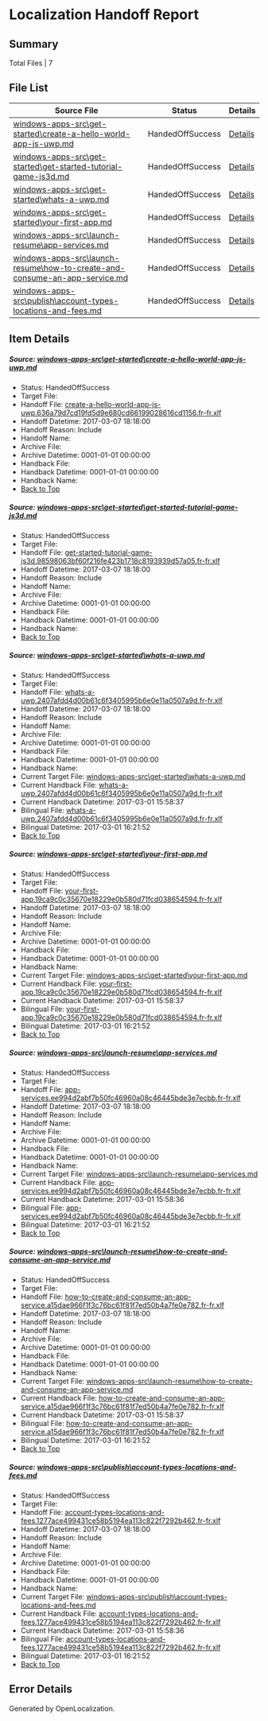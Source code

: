 # <a name='report-top'></a> Localization Handoff Report

## Summary
 Total Files | 7

## File List
 Source File | Status | Details 
 ----------- | ------ | ------- 
 [windows-apps-src\get-started\create-a-hello-world-app-js-uwp.md](https://cpubwin.visualstudio.com/windows-uwp/_git/windows-uwp/commit/a0477a5972b6d15afe780f840e7fe00beef5a529?path=windows-apps-src%2Fget-started%2Fcreate-a-hello-world-app-js-uwp.md&_a=contents) | HandedOffSuccess | [Details](#1556cd049de767966e6beead50941ebfff4437362685)
 [windows-apps-src\get-started\get-started-tutorial-game-js3d.md](https://cpubwin.visualstudio.com/windows-uwp/_git/windows-uwp/commit/a0477a5972b6d15afe780f840e7fe00beef5a529?path=windows-apps-src%2Fget-started%2Fget-started-tutorial-game-js3d.md&_a=contents) | HandedOffSuccess | [Details](#bb72e7787764fd549891651df47794dfe19482472690)
 [windows-apps-src\get-started\whats-a-uwp.md](https://cpubwin.visualstudio.com/windows-uwp/_git/windows-uwp/commit/a0477a5972b6d15afe780f840e7fe00beef5a529?path=windows-apps-src%2Fget-started%2Fwhats-a-uwp.md&_a=contents) | HandedOffSuccess | [Details](#59699357065a34579e234a3473964eeccc9305543104)
 [windows-apps-src\get-started\your-first-app.md](https://cpubwin.visualstudio.com/windows-uwp/_git/windows-uwp/commit/a0477a5972b6d15afe780f840e7fe00beef5a529?path=windows-apps-src%2Fget-started%2Fyour-first-app.md&_a=contents) | HandedOffSuccess | [Details](#163aa57c1d6d85a409214ff1d233a4dc48a408c33105)
 [windows-apps-src\launch-resume\app-services.md](https://cpubwin.visualstudio.com/windows-uwp/_git/windows-uwp/commit/a0477a5972b6d15afe780f840e7fe00beef5a529?path=windows-apps-src%2Flaunch-resume%2Fapp-services.md&_a=contents) | HandedOffSuccess | [Details](#1a9647a9b915359f00ac22c88b715c9e938f61103804)
 [windows-apps-src\launch-resume\how-to-create-and-consume-an-app-service.md](https://cpubwin.visualstudio.com/windows-uwp/_git/windows-uwp/commit/a0477a5972b6d15afe780f840e7fe00beef5a529?path=windows-apps-src%2Flaunch-resume%2Fhow-to-create-and-consume-an-app-service.md&_a=contents) | HandedOffSuccess | [Details](#fe6d70394af430e34e26b3fdbce2da61ca0572b03879)
 [windows-apps-src\publish\account-types-locations-and-fees.md](https://cpubwin.visualstudio.com/windows-uwp/_git/windows-uwp/commit/a0477a5972b6d15afe780f840e7fe00beef5a529?path=windows-apps-src%2Fpublish%2Faccount-types-locations-and-fees.md&_a=contents) | HandedOffSuccess | [Details](#9f6cdace7d619ede77956fb081756e0bc5682e164817)

## Item Details
##### <a name='1556cd049de767966e6beead50941ebfff4437362685'></a> Source: [windows-apps-src\get-started\create-a-hello-world-app-js-uwp.md](https://cpubwin.visualstudio.com/windows-uwp/_git/windows-uwp/commit/a0477a5972b6d15afe780f840e7fe00beef5a529?path=windows-apps-src%2Fget-started%2Fcreate-a-hello-world-app-js-uwp.md&_a=contents)
* Status: HandedOffSuccess
* Target File: 
* Handoff File: [create-a-hello-world-app-js-uwp.636a79d7cd19fd5d9e680cd66199028616cd1156.fr-fr.xlf](https://cpubwin.visualstudio.com/windows-uwp/_git/WDCLib.handoff/commit/bb03aca96150172b97c30c029a76ec1a6970be9a?path=ol-handoff%2Fcpubwin%2Fwindows-uwp.fr-fr%2Fmaster%2Fcreate-a-hello-world-app-js-uwp.636a79d7cd19fd5d9e680cd66199028616cd1156.fr-fr.xlf&_a=contents)
* Handoff Datetime: 2017-03-07 18:18:00
* Handoff Reason: Include
* Handoff Name: 
* Archive File: 
* Archive Datetime: 0001-01-01 00:00:00
* Handback File: 
* Handback Datetime: 0001-01-01 00:00:00
* Handback Name: 
* [Back to Top](#report-top)

##### <a name='bb72e7787764fd549891651df47794dfe19482472690'></a> Source: [windows-apps-src\get-started\get-started-tutorial-game-js3d.md](https://cpubwin.visualstudio.com/windows-uwp/_git/windows-uwp/commit/a0477a5972b6d15afe780f840e7fe00beef5a529?path=windows-apps-src%2Fget-started%2Fget-started-tutorial-game-js3d.md&_a=contents)
* Status: HandedOffSuccess
* Target File: 
* Handoff File: [get-started-tutorial-game-js3d.98598063bf60f216fe423b1718c8193939d57a05.fr-fr.xlf](https://cpubwin.visualstudio.com/windows-uwp/_git/WDCLib.handoff/commit/bb03aca96150172b97c30c029a76ec1a6970be9a?path=ol-handoff%2Fcpubwin%2Fwindows-uwp.fr-fr%2Fmaster%2Fget-started-tutorial-game-js3d.98598063bf60f216fe423b1718c8193939d57a05.fr-fr.xlf&_a=contents)
* Handoff Datetime: 2017-03-07 18:18:00
* Handoff Reason: Include
* Handoff Name: 
* Archive File: 
* Archive Datetime: 0001-01-01 00:00:00
* Handback File: 
* Handback Datetime: 0001-01-01 00:00:00
* Handback Name: 
* [Back to Top](#report-top)

##### <a name='59699357065a34579e234a3473964eeccc9305543104'></a> Source: [windows-apps-src\get-started\whats-a-uwp.md](https://cpubwin.visualstudio.com/windows-uwp/_git/windows-uwp/commit/a0477a5972b6d15afe780f840e7fe00beef5a529?path=windows-apps-src%2Fget-started%2Fwhats-a-uwp.md&_a=contents)
* Status: HandedOffSuccess
* Target File: 
* Handoff File: [whats-a-uwp.2407afdd4d00b61c6f3405995b6e0e11a0507a9d.fr-fr.xlf](https://cpubwin.visualstudio.com/windows-uwp/_git/WDCLib.handoff/commit/bb03aca96150172b97c30c029a76ec1a6970be9a?path=ol-handoff%2Fcpubwin%2Fwindows-uwp.fr-fr%2Fmaster%2Fwhats-a-uwp.2407afdd4d00b61c6f3405995b6e0e11a0507a9d.fr-fr.xlf&_a=contents)
* Handoff Datetime: 2017-03-07 18:18:00
* Handoff Reason: Include
* Handoff Name: 
* Archive File: 
* Archive Datetime: 0001-01-01 00:00:00
* Handback File: 
* Handback Datetime: 0001-01-01 00:00:00
* Handback Name: 
* Current Target File: [windows-apps-src\get-started\whats-a-uwp.md](https://cpubwin.visualstudio.com/windows-uwp/_git/windows-uwp.fr-fr/commit/27921007870483d99d674a8f8bb14d6548e54ec7?path=windows-apps-src%2Fget-started%2Fwhats-a-uwp.md&_a=contents)
* Current Handback File: [whats-a-uwp.2407afdd4d00b61c6f3405995b6e0e11a0507a9d.fr-fr.xlf](https://cpubwin.visualstudio.com/windows-uwp/_git/WDCLib.handback/commit/30928a70c7635f46c1585af446479dbfb1fb6240?path=ol-handback%2Fcpubwin%2Fwindows-uwp.fr-fr%2Fmaster%2Fwhats-a-uwp.2407afdd4d00b61c6f3405995b6e0e11a0507a9d.fr-fr.xlf&_a=contents)
* Current Handback Datetime: 2017-03-01 15:58:37
* Bilingual File: [whats-a-uwp.2407afdd4d00b61c6f3405995b6e0e11a0507a9d.fr-fr.xlf](https://cpubwin.visualstudio.com/windows-uwp/_git/WDCLib.handback/commit/30928a70c7635f46c1585af446479dbfb1fb6240?path=ol-handback%2Fcpubwin%2Fwindows-uwp.fr-fr%2Fmaster%2Fwhats-a-uwp.2407afdd4d00b61c6f3405995b6e0e11a0507a9d.fr-fr.xlf&_a=contents)
* Bilingual Datetime: 2017-03-01 16:21:52
* [Back to Top](#report-top)

##### <a name='163aa57c1d6d85a409214ff1d233a4dc48a408c33105'></a> Source: [windows-apps-src\get-started\your-first-app.md](https://cpubwin.visualstudio.com/windows-uwp/_git/windows-uwp/commit/a0477a5972b6d15afe780f840e7fe00beef5a529?path=windows-apps-src%2Fget-started%2Fyour-first-app.md&_a=contents)
* Status: HandedOffSuccess
* Target File: 
* Handoff File: [your-first-app.19ca9c0c35670e18229e0b580d71fcd038654594.fr-fr.xlf](https://cpubwin.visualstudio.com/windows-uwp/_git/WDCLib.handoff/commit/bb03aca96150172b97c30c029a76ec1a6970be9a?path=ol-handoff%2Fcpubwin%2Fwindows-uwp.fr-fr%2Fmaster%2Fyour-first-app.19ca9c0c35670e18229e0b580d71fcd038654594.fr-fr.xlf&_a=contents)
* Handoff Datetime: 2017-03-07 18:18:00
* Handoff Reason: Include
* Handoff Name: 
* Archive File: 
* Archive Datetime: 0001-01-01 00:00:00
* Handback File: 
* Handback Datetime: 0001-01-01 00:00:00
* Handback Name: 
* Current Target File: [windows-apps-src\get-started\your-first-app.md](https://cpubwin.visualstudio.com/windows-uwp/_git/windows-uwp.fr-fr/commit/27921007870483d99d674a8f8bb14d6548e54ec7?path=windows-apps-src%2Fget-started%2Fyour-first-app.md&_a=contents)
* Current Handback File: [your-first-app.19ca9c0c35670e18229e0b580d71fcd038654594.fr-fr.xlf](https://cpubwin.visualstudio.com/windows-uwp/_git/WDCLib.handback/commit/30928a70c7635f46c1585af446479dbfb1fb6240?path=ol-handback%2Fcpubwin%2Fwindows-uwp.fr-fr%2Fmaster%2Fyour-first-app.19ca9c0c35670e18229e0b580d71fcd038654594.fr-fr.xlf&_a=contents)
* Current Handback Datetime: 2017-03-01 15:58:37
* Bilingual File: [your-first-app.19ca9c0c35670e18229e0b580d71fcd038654594.fr-fr.xlf](https://cpubwin.visualstudio.com/windows-uwp/_git/WDCLib.handback/commit/30928a70c7635f46c1585af446479dbfb1fb6240?path=ol-handback%2Fcpubwin%2Fwindows-uwp.fr-fr%2Fmaster%2Fyour-first-app.19ca9c0c35670e18229e0b580d71fcd038654594.fr-fr.xlf&_a=contents)
* Bilingual Datetime: 2017-03-01 16:21:52
* [Back to Top](#report-top)

##### <a name='1a9647a9b915359f00ac22c88b715c9e938f61103804'></a> Source: [windows-apps-src\launch-resume\app-services.md](https://cpubwin.visualstudio.com/windows-uwp/_git/windows-uwp/commit/a0477a5972b6d15afe780f840e7fe00beef5a529?path=windows-apps-src%2Flaunch-resume%2Fapp-services.md&_a=contents)
* Status: HandedOffSuccess
* Target File: 
* Handoff File: [app-services.ee994d2abf7b50fc46960a08c46445bde3e7ecbb.fr-fr.xlf](https://cpubwin.visualstudio.com/windows-uwp/_git/WDCLib.handoff/commit/bb03aca96150172b97c30c029a76ec1a6970be9a?path=ol-handoff%2Fcpubwin%2Fwindows-uwp.fr-fr%2Fmaster%2Fapp-services.ee994d2abf7b50fc46960a08c46445bde3e7ecbb.fr-fr.xlf&_a=contents)
* Handoff Datetime: 2017-03-07 18:18:00
* Handoff Reason: Include
* Handoff Name: 
* Archive File: 
* Archive Datetime: 0001-01-01 00:00:00
* Handback File: 
* Handback Datetime: 0001-01-01 00:00:00
* Handback Name: 
* Current Target File: [windows-apps-src\launch-resume\app-services.md](https://cpubwin.visualstudio.com/windows-uwp/_git/windows-uwp.fr-fr/commit/27921007870483d99d674a8f8bb14d6548e54ec7?path=windows-apps-src%2Flaunch-resume%2Fapp-services.md&_a=contents)
* Current Handback File: [app-services.ee994d2abf7b50fc46960a08c46445bde3e7ecbb.fr-fr.xlf](https://cpubwin.visualstudio.com/windows-uwp/_git/WDCLib.handback/commit/30928a70c7635f46c1585af446479dbfb1fb6240?path=ol-handback%2Fcpubwin%2Fwindows-uwp.fr-fr%2Fmaster%2Fapp-services.ee994d2abf7b50fc46960a08c46445bde3e7ecbb.fr-fr.xlf&_a=contents)
* Current Handback Datetime: 2017-03-01 15:58:36
* Bilingual File: [app-services.ee994d2abf7b50fc46960a08c46445bde3e7ecbb.fr-fr.xlf](https://cpubwin.visualstudio.com/windows-uwp/_git/WDCLib.handback/commit/30928a70c7635f46c1585af446479dbfb1fb6240?path=ol-handback%2Fcpubwin%2Fwindows-uwp.fr-fr%2Fmaster%2Fapp-services.ee994d2abf7b50fc46960a08c46445bde3e7ecbb.fr-fr.xlf&_a=contents)
* Bilingual Datetime: 2017-03-01 16:21:52
* [Back to Top](#report-top)

##### <a name='fe6d70394af430e34e26b3fdbce2da61ca0572b03879'></a> Source: [windows-apps-src\launch-resume\how-to-create-and-consume-an-app-service.md](https://cpubwin.visualstudio.com/windows-uwp/_git/windows-uwp/commit/a0477a5972b6d15afe780f840e7fe00beef5a529?path=windows-apps-src%2Flaunch-resume%2Fhow-to-create-and-consume-an-app-service.md&_a=contents)
* Status: HandedOffSuccess
* Target File: 
* Handoff File: [how-to-create-and-consume-an-app-service.a15dae966f1f3c76bc61f81f7ed50b4a7fe0e782.fr-fr.xlf](https://cpubwin.visualstudio.com/windows-uwp/_git/WDCLib.handoff/commit/bb03aca96150172b97c30c029a76ec1a6970be9a?path=ol-handoff%2Fcpubwin%2Fwindows-uwp.fr-fr%2Fmaster%2Fhow-to-create-and-consume-an-app-service.a15dae966f1f3c76bc61f81f7ed50b4a7fe0e782.fr-fr.xlf&_a=contents)
* Handoff Datetime: 2017-03-07 18:18:00
* Handoff Reason: Include
* Handoff Name: 
* Archive File: 
* Archive Datetime: 0001-01-01 00:00:00
* Handback File: 
* Handback Datetime: 0001-01-01 00:00:00
* Handback Name: 
* Current Target File: [windows-apps-src\launch-resume\how-to-create-and-consume-an-app-service.md](https://cpubwin.visualstudio.com/windows-uwp/_git/windows-uwp.fr-fr/commit/27921007870483d99d674a8f8bb14d6548e54ec7?path=windows-apps-src%2Flaunch-resume%2Fhow-to-create-and-consume-an-app-service.md&_a=contents)
* Current Handback File: [how-to-create-and-consume-an-app-service.a15dae966f1f3c76bc61f81f7ed50b4a7fe0e782.fr-fr.xlf](https://cpubwin.visualstudio.com/windows-uwp/_git/WDCLib.handback/commit/30928a70c7635f46c1585af446479dbfb1fb6240?path=ol-handback%2Fcpubwin%2Fwindows-uwp.fr-fr%2Fmaster%2Fhow-to-create-and-consume-an-app-service.a15dae966f1f3c76bc61f81f7ed50b4a7fe0e782.fr-fr.xlf&_a=contents)
* Current Handback Datetime: 2017-03-01 15:58:37
* Bilingual File: [how-to-create-and-consume-an-app-service.a15dae966f1f3c76bc61f81f7ed50b4a7fe0e782.fr-fr.xlf](https://cpubwin.visualstudio.com/windows-uwp/_git/WDCLib.handback/commit/30928a70c7635f46c1585af446479dbfb1fb6240?path=ol-handback%2Fcpubwin%2Fwindows-uwp.fr-fr%2Fmaster%2Fhow-to-create-and-consume-an-app-service.a15dae966f1f3c76bc61f81f7ed50b4a7fe0e782.fr-fr.xlf&_a=contents)
* Bilingual Datetime: 2017-03-01 16:21:52
* [Back to Top](#report-top)

##### <a name='9f6cdace7d619ede77956fb081756e0bc5682e164817'></a> Source: [windows-apps-src\publish\account-types-locations-and-fees.md](https://cpubwin.visualstudio.com/windows-uwp/_git/windows-uwp/commit/a0477a5972b6d15afe780f840e7fe00beef5a529?path=windows-apps-src%2Fpublish%2Faccount-types-locations-and-fees.md&_a=contents)
* Status: HandedOffSuccess
* Target File: 
* Handoff File: [account-types-locations-and-fees.1277ace499431ce58b5194ea113c822f7292b462.fr-fr.xlf](https://cpubwin.visualstudio.com/windows-uwp/_git/WDCLib.handoff/commit/bb03aca96150172b97c30c029a76ec1a6970be9a?path=ol-handoff%2Fcpubwin%2Fwindows-uwp.fr-fr%2Fmaster%2Faccount-types-locations-and-fees.1277ace499431ce58b5194ea113c822f7292b462.fr-fr.xlf&_a=contents)
* Handoff Datetime: 2017-03-07 18:18:00
* Handoff Reason: Include
* Handoff Name: 
* Archive File: 
* Archive Datetime: 0001-01-01 00:00:00
* Handback File: 
* Handback Datetime: 0001-01-01 00:00:00
* Handback Name: 
* Current Target File: [windows-apps-src\publish\account-types-locations-and-fees.md](https://cpubwin.visualstudio.com/windows-uwp/_git/windows-uwp.fr-fr/commit/27921007870483d99d674a8f8bb14d6548e54ec7?path=windows-apps-src%2Fpublish%2Faccount-types-locations-and-fees.md&_a=contents)
* Current Handback File: [account-types-locations-and-fees.1277ace499431ce58b5194ea113c822f7292b462.fr-fr.xlf](https://cpubwin.visualstudio.com/windows-uwp/_git/WDCLib.handback/commit/30928a70c7635f46c1585af446479dbfb1fb6240?path=ol-handback%2Fcpubwin%2Fwindows-uwp.fr-fr%2Fmaster%2Faccount-types-locations-and-fees.1277ace499431ce58b5194ea113c822f7292b462.fr-fr.xlf&_a=contents)
* Current Handback Datetime: 2017-03-01 15:58:36
* Bilingual File: [account-types-locations-and-fees.1277ace499431ce58b5194ea113c822f7292b462.fr-fr.xlf](https://cpubwin.visualstudio.com/windows-uwp/_git/WDCLib.handback/commit/30928a70c7635f46c1585af446479dbfb1fb6240?path=ol-handback%2Fcpubwin%2Fwindows-uwp.fr-fr%2Fmaster%2Faccount-types-locations-and-fees.1277ace499431ce58b5194ea113c822f7292b462.fr-fr.xlf&_a=contents)
* Bilingual Datetime: 2017-03-01 16:21:52
* [Back to Top](#report-top)


## Error Details

Generated by OpenLocalization.
